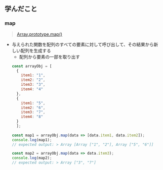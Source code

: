 ## 学んだこと
### map
> [Array.prototype.map()](https://developer.mozilla.org/ja/docs/Web/JavaScript/Reference/Global_Objects/Array/map)
- 与えられた関数を配列のすべての要素に対して呼び出して、その結果から新しい配列を生成する
  - 配列から要素の一部を取り出す
  ```javascript
  const arrayObj = [
    {
      item1: "1",
      item2: "2",
      item3: "3",
      item4: "4"
    },
    {
      item1: "5",
      item2: "6",
      item3: "7",
      item4: "8"
    }
    ];
    
  const map1 = arrayObj.map(data => [data.item1, data.item2]);
  console.log(map1);
  // expected output: > Array [Array ["1", "2"], Array ["5", "6"]]
  
  const map2 = arrayObj.map(data => data.item3);
  console.log(map2);
  // expected output: > Array ["3", "7"]
  ```
